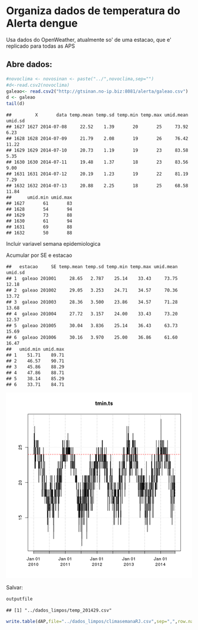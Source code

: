 Organiza dados de temperatura do Alerta dengue 
===============================================
Usa dados do OpenWeather, atualmente so' de uma estacao, que e' replicado para
todas as APS



Abre dados: 
-----------


```r
#novoclima <- novosinan <- paste("../",novoclima,sep="")
#d<-read.csv2(novoclima)
galeao<- read.csv2("http://gtsinan.no-ip.biz:8081/alerta/galeao.csv")
d <- galeao
tail(d)
```

```
##         X       data temp.mean temp.sd temp.min temp.max umid.mean umid.sd
## 1627 1627 2014-07-08     22.52    1.39       20       25     73.92    6.23
## 1628 1628 2014-07-09     21.79    2.08       19       26     76.42   11.22
## 1629 1629 2014-07-10     20.73    1.19       19       23     83.58    5.35
## 1630 1630 2014-07-11     19.48    1.37       18       23     83.56    9.00
## 1631 1631 2014-07-12     20.19    1.23       19       22     81.19    7.29
## 1632 1632 2014-07-13     20.88    2.25       18       25     68.58   11.84
##      umid.min umid.max
## 1627       61       83
## 1628       54       94
## 1629       73       88
## 1630       61       94
## 1631       69       88
## 1632       50       88
```



Incluir variavel semana epidemiologica



Acumular por SE e estacao

```
##   estacao     SE temp.mean temp.sd temp.min temp.max umid.mean umid.sd
## 1  galeao 201001     28.65   2.787    25.14    33.43     73.75   12.18
## 2  galeao 201002     29.05   3.253    24.71    34.57     70.36   13.72
## 3  galeao 201003     28.36   3.500    23.86    34.57     71.28   13.68
## 4  galeao 201004     27.72   3.157    24.00    33.43     73.20   12.57
## 5  galeao 201005     30.04   3.836    25.14    36.43     63.73   15.69
## 6  galeao 201006     30.16   3.970    25.00    36.86     61.60   16.47
##   umid.min umid.max
## 1    51.71    89.71
## 2    46.57    90.71
## 3    45.86    88.29
## 4    47.86    88.71
## 5    38.14    85.29
## 6    33.71    84.71
```

![plot of chunk unnamed-chunk-6](figure/unnamed-chunk-6.png) 




Salvar:



```r
outputfile
```

```
## [1] "../dados_limpos/temp_201429.csv"
```


```r
write.table(dAP,file="../dados_limpos/climasemanaRJ.csv",sep=",",row.names=FALSE)
```
